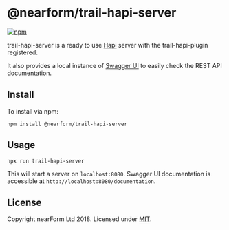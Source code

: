 # @nearform/trail-hapi-server

[![npm][npm-badge]][npm-url]

trail-hapi-server is a ready to use [Hapi][hapi] server with the trail-hapi-plugin registered.

It also provides a local instance of [Swagger UI][swagger-ui] to easily check the REST API documentation.

## Install

To install via npm:

```
npm install @nearform/trail-hapi-server
```

## Usage

```
npx run trail-hapi-server
```

This will start a server on `localhost:8080`. Swagger UI documentation is accessible at `http://localhost:8080/documentation`.

## License

Copyright nearForm Ltd 2018. Licensed under [MIT][license].

[npm-url]: https://npmjs.org/package/@nearform/trail-hapi-server
[npm-badge]: https://badge.fury.io/js/@nearform/trail-hapi-server.svg
[hapi]: https://hapijs.com/
[swagger-ui]: https://swagger.io/swagger-ui/
[license]: ./LICENSE.md
